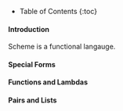 * Table of Contents
{:toc}

#### Introduction

<!--start-->
Scheme is a functional langauge. 
<!--end-->

#### Special Forms

#### Functions and Lambdas

#### Pairs and Lists
